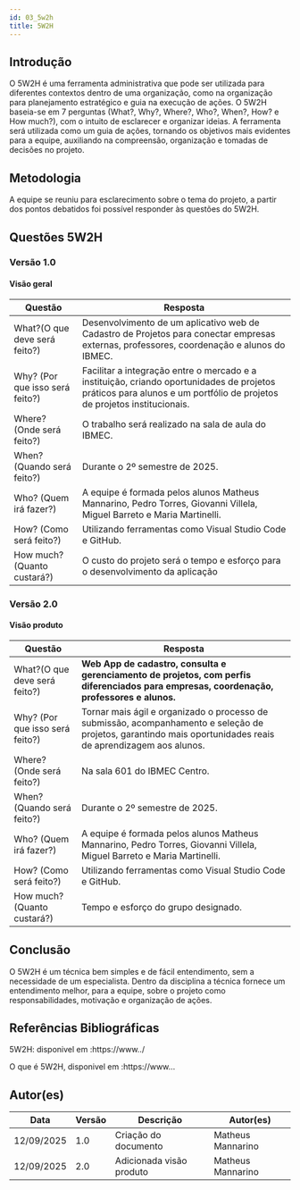 ```yaml
---
id: 03_5w2h
title: 5W2H
---
```


## **Introdução**
   
O 5W2H é uma ferramenta administrativa  que pode ser utilizada para diferentes contextos dentro de uma organização, como na organização para planejamento estratégico e guia na execução de ações. O 5W2H baseia-se em 7 perguntas (What?, Why?, Where?, Who?, When?, How? e How much?), com o intuito de esclarecer e organizar ideias. A ferramenta será utilizada como um guia de ações, tornando os objetivos mais evidentes para a equipe, auxiliando na compreensão, organização e tomadas de decisões no projeto.

## Metodologia

A equipe se reuniu para esclarecimento sobre o tema do projeto, a partir dos pontos debatidos foi possível responder às questões do 5W2H.  

## Questões 5W2H

### Versão 1.0

#### Visão geral

|Questão|Resposta|
|-------|--------|
|What?(O que deve será feito?)|Desenvolvimento de um aplicativo web de Cadastro de Projetos para conectar empresas externas, professores, coordenação e alunos do IBMEC.|
|Why? (Por que isso será feito?)|Facilitar a integração entre o mercado e a instituição, criando oportunidades de projetos práticos para alunos e um portfólio de projetos de projetos institucionais.|
|Where? (Onde será feito?)|O trabalho será realizado na sala de aula do IBMEC.|
|When? (Quando será feito?)|Durante o 2º semestre de 2025.|
|Who? (Quem irá fazer?)|A equipe é formada pelos alunos Matheus Mannarino, Pedro Torres, Giovanni Villela, Miguel Barreto e Maria Martinelli.|
|How? (Como será feito?)|Utilizando ferramentas como Visual Studio Code e GitHub.|
|How much? (Quanto custará?)|O custo do projeto será o tempo e esforço para o desenvolvimento da aplicação|


### Versão 2.0

#### Visão produto

|Questão|Resposta|
|-------|--------|
|What?(O que deve será feito?)|**Web App de cadastro, consulta e gerenciamento de projetos, com perfis diferenciados para empresas, coordenação, professores e alunos.**|
|Why? (Por que isso será feito?)|Tornar mais ágil e organizado o processo de submissão, acompanhamento e seleção de projetos, garantindo mais oportunidades reais de aprendizagem aos alunos.|
|Where? (Onde será feito?)|Na sala 601 do IBMEC Centro.|
|When? (Quando será feito?)|Durante o 2º semestre de 2025.|
|Who? (Quem irá fazer?)|A equipe é formada pelos alunos Matheus Mannarino, Pedro Torres, Giovanni Villela, Miguel Barreto e Maria Martinelli.|
|How? (Como será feito?)|Utilizando ferramentas como Visual Studio Code e GitHub.|
|How much? (Quanto custará?)|Tempo e esforço do grupo designado.|


## Conclusão

O 5W2H é um técnica bem simples e de fácil entendimento, sem a necessidade de um especialista. Dentro da disciplina a técnica fornece um entendimento melhor, para a equipe, sobre o projeto como responsabilidades, motivação e organização de ações.   
 
 
## Referências Bibliográficas
 5W2H: disponivel em :https://www../

 O que é 5W2H, disponivel em :https://www...

## Autor(es)
| Data | Versão | Descrição | Autor(es) |
| -- | -- | -- | -- |
| 12/09/2025 | 1.0 | Criação do documento | Matheus Mannarino | 
| 12/09/2025 | 2.0 | Adicionada visão produto | Matheus Mannarino | 